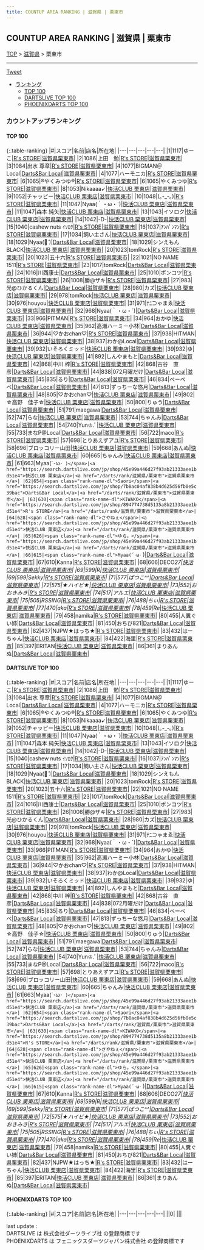 ```yaml
---
title: COUNTUP AREA RANKING | 滋賀県 | 栗東市
---
```

## COUNTUP AREA RANKING | 滋賀県 | 栗東市

[TOP](/darts/rank/) > [滋賀県](/darts/rank/滋賀県/) > 栗東市

___

<a href="https://twitter.com/share?ref_src=twsrc%5Etfw" data-text="COUNTUP AREA RANKING | 滋賀県栗東市" class="twitter-share-button" data-hashtags="DARTSLIVE,PHOENIXDARTS,darts,ダーツ" data-show-count="false">Tweet</a>

* [ランキング](#カウントアップランキング)
    * [TOP 100](#top-100)
    * [DARTSLIVE TOP 100](#dartslive-top-100)
    * [PHOENIXDARTS TOP 100](#phoenixdarts-top-100)

### カウントアップランキング

#### TOP 100



{:.table-ranking}
|#|スコア|名前|店名|所在地|
|---|---|---|---|---|
|1|1117|<span class="rank-name-dl">ゆーこ</span>|<a href="https://search.dartslive.com/jp/shop/894774738d5135a8b21333aee1bd51e4">R's STORE</a>|<a href="/darts/rank/滋賀県/栗東市">滋賀県栗東市</a>|
|2|1086|<span class="rank-name-dl">上田　勉</span>|<a href="https://search.dartslive.com/jp/shop/894774738d5135a8b21333aee1bd51e4">R's STORE</a>|<a href="/darts/rank/滋賀県/栗東市">滋賀県栗東市</a>|
|3|1084|<span class="rank-name-dl">出水 尊章</span>|<a href="https://search.dartslive.com/jp/shop/894774738d5135a8b21333aee1bd51e4">R's STORE</a>|<a href="/darts/rank/滋賀県/栗東市">滋賀県栗東市</a>|
|4|1077|<span class="rank-name-dl">BIGMAN＠Local</span>|<a href="https://search.dartslive.com/jp/shop/7b8ac04af838b4d625d56fb0e5c39bac">Darts&Bar Local</a>|<a href="/darts/rank/滋賀県/栗東市">滋賀県栗東市</a>|
|4|1077|<span class="rank-name-dl">ハーモニカ</span>|<a href="https://search.dartslive.com/jp/shop/894774738d5135a8b21333aee1bd51e4">R's STORE</a>|<a href="/darts/rank/滋賀県/栗東市">滋賀県栗東市</a>|
|6|1065|<span class="rank-name-dl">®やくみつゆ®</span>|<a href="https://search.dartslive.com/jp/shop/894774738d5135a8b21333aee1bd51e4">R's STORE</a>|<a href="/darts/rank/滋賀県/栗東市">滋賀県栗東市</a>|
|6|1065|<span class="rank-name-dl">やくみつゆ</span>|<a href="https://search.dartslive.com/jp/shop/894774738d5135a8b21333aee1bd51e4">R's STORE</a>|<a href="/darts/rank/滋賀県/栗東市">滋賀県栗東市</a>|
|8|1053|<span class="rank-name-dl">Nikaaaa➹</span>|<a href="https://search.dartslive.com/jp/shop/45e99a446d27f93ab21333aee1bd51e4">快活CLUB 栗東店</a>|<a href="/darts/rank/滋賀県/栗東市">滋賀県栗東市</a>|
|9|1052|<span class="rank-name-dl">チャッピー</span>|<a href="https://search.dartslive.com/jp/shop/45e99a446d27f93ab21333aee1bd51e4">快活CLUB 栗東店</a>|<a href="/darts/rank/滋賀県/栗東市">滋賀県栗東市</a>|
|10|1048|<span class="rank-name-dl">(｡-_-｡)</span>|<a href="https://search.dartslive.com/jp/shop/894774738d5135a8b21333aee1bd51e4">R's STORE</a>|<a href="/darts/rank/滋賀県/栗東市">滋賀県栗東市</a>|
|11|1047|<span class="rank-name-dl">Nyaa(｀・ω・´)</span>|<a href="https://search.dartslive.com/jp/shop/45e99a446d27f93ab21333aee1bd51e4">快活CLUB 栗東店</a>|<a href="/darts/rank/滋賀県/栗東市">滋賀県栗東市</a>|
|11|1047|<span class="rank-name-dl">森本 純矢</span>|<a href="https://search.dartslive.com/jp/shop/45e99a446d27f93ab21333aee1bd51e4">快活CLUB 栗東店</a>|<a href="/darts/rank/滋賀県/栗東市">滋賀県栗東市</a>|
|13|1043|<span class="rank-name-dl">イソロク</span>|<a href="https://search.dartslive.com/jp/shop/45e99a446d27f93ab21333aee1bd51e4">快活CLUB 栗東店</a>|<a href="/darts/rank/滋賀県/栗東市">滋賀県栗東市</a>|
|14|1042|<span class="rank-name-dl">-D-</span>|<a href="https://search.dartslive.com/jp/shop/45e99a446d27f93ab21333aee1bd51e4">快活CLUB 栗東店</a>|<a href="/darts/rank/滋賀県/栗東市">滋賀県栗東市</a>|
|15|1040|<span class="rank-name-dl">cashew nuts ｲｿﾛｸ</span>|<a href="https://search.dartslive.com/jp/shop/894774738d5135a8b21333aee1bd51e4">R's STORE</a>|<a href="/darts/rank/滋賀県/栗東市">滋賀県栗東市</a>|
|16|1037|<span class="rank-name-dl">ｱﾝﾊﾟﾝﾏﾝ</span>|<a href="https://search.dartslive.com/jp/shop/894774738d5135a8b21333aee1bd51e4">R's STORE</a>|<a href="/darts/rank/滋賀県/栗東市">滋賀県栗東市</a>|
|17|1034|<span class="rank-name-dl">飼い主さん</span>|<a href="https://search.dartslive.com/jp/shop/45e99a446d27f93ab21333aee1bd51e4">快活CLUB 栗東店</a>|<a href="/darts/rank/滋賀県/栗東市">滋賀県栗東市</a>|
|18|1029|<span class="rank-name-dl">Nyaa‪(ᯅ̈ )</span>|<a href="https://search.dartslive.com/jp/shop/7b8ac04af838b4d625d56fb0e5c39bac">Darts&Bar Local</a>|<a href="/darts/rank/滋賀県/栗東市">滋賀県栗東市</a>|
|18|1029|<span class="rank-name-dl">シンえもん BLACK</span>|<a href="https://search.dartslive.com/jp/shop/45e99a446d27f93ab21333aee1bd51e4">快活CLUB 栗東店</a>|<a href="/darts/rank/滋賀県/栗東市">滋賀県栗東市</a>|
|20|1023|<span class="rank-name-dl">tomRock</span>|<a href="https://search.dartslive.com/jp/shop/894774738d5135a8b21333aee1bd51e4">R's STORE</a>|<a href="/darts/rank/滋賀県/栗東市">滋賀県栗東市</a>|
|20|1023|<span class="rank-name-dl">五十六</span>|<a href="https://search.dartslive.com/jp/shop/894774738d5135a8b21333aee1bd51e4">R's STORE</a>|<a href="/darts/rank/滋賀県/栗東市">滋賀県栗東市</a>|
|22|1021|<span class="rank-name-dl">NO NAME 1511</span>|<a href="https://search.dartslive.com/jp/shop/894774738d5135a8b21333aee1bd51e4">R's STORE</a>|<a href="/darts/rank/滋賀県/栗東市">滋賀県栗東市</a>|
|23|1017|<span class="rank-name-dl">tomRock</span>|<a href="https://search.dartslive.com/jp/shop/7b8ac04af838b4d625d56fb0e5c39bac">Darts&Bar Local</a>|<a href="/darts/rank/滋賀県/栗東市">滋賀県栗東市</a>|
|24|1016|<span class="rank-name-dl">川西康士</span>|<a href="https://search.dartslive.com/jp/shop/7b8ac04af838b4d625d56fb0e5c39bac">Darts&Bar Local</a>|<a href="/darts/rank/滋賀県/栗東市">滋賀県栗東市</a>|
|25|1010|<span class="rank-name-dl">ポンコツ</span>|<a href="https://search.dartslive.com/jp/shop/894774738d5135a8b21333aee1bd51e4">R's STORE</a>|<a href="/darts/rank/滋賀県/栗東市">滋賀県栗東市</a>|
|26|1008|<span class="rank-name-dl">勝@ザキ</span>|<a href="https://search.dartslive.com/jp/shop/894774738d5135a8b21333aee1bd51e4">R's STORE</a>|<a href="/darts/rank/滋賀県/栗東市">滋賀県栗東市</a>|
|27|983|<span class="rank-name-dl">光@ひかるくん</span>|<a href="https://search.dartslive.com/jp/shop/7b8ac04af838b4d625d56fb0e5c39bac">Darts&Bar Local</a>|<a href="/darts/rank/滋賀県/栗東市">滋賀県栗東市</a>|
|28|980|<span class="rank-name-dl">カズ</span>|<a href="https://search.dartslive.com/jp/shop/45e99a446d27f93ab21333aee1bd51e4">快活CLUB 栗東店</a>|<a href="/darts/rank/滋賀県/栗東市">滋賀県栗東市</a>|
|29|978|<span class="rank-name-dl">tomRock</span>|<a href="https://search.dartslive.com/jp/shop/45e99a446d27f93ab21333aee1bd51e4">快活CLUB 栗東店</a>|<a href="/darts/rank/滋賀県/栗東市">滋賀県栗東市</a>|
|30|976|<span class="rank-name-dl">houyou</span>|<a href="https://search.dartslive.com/jp/shop/45e99a446d27f93ab21333aee1bd51e4">快活CLUB 栗東店</a>|<a href="/darts/rank/滋賀県/栗東市">滋賀県栗東市</a>|
|31|971|<span class="rank-name-dl">ﾅﾆ⊃ゃまゑ</span>|<a href="https://search.dartslive.com/jp/shop/45e99a446d27f93ab21333aee1bd51e4">快活CLUB 栗東店</a>|<a href="/darts/rank/滋賀県/栗東市">滋賀県栗東市</a>|
|32|968|<span class="rank-name-dl">Nyaa(｀・ω・´)</span>|<a href="https://search.dartslive.com/jp/shop/7b8ac04af838b4d625d56fb0e5c39bac">Darts&Bar Local</a>|<a href="/darts/rank/滋賀県/栗東市">滋賀県栗東市</a>|
|33|966|<span class="rank-name-dl">PITMAN</span>|<a href="https://search.dartslive.com/jp/shop/894774738d5135a8b21333aee1bd51e4">R's STORE</a>|<a href="/darts/rank/滋賀県/栗東市">滋賀県栗東市</a>|
|34|964|<span class="rank-name-dl">おかゆ</span>|<a href="https://search.dartslive.com/jp/shop/45e99a446d27f93ab21333aee1bd51e4">快活CLUB 栗東店</a>|<a href="/darts/rank/滋賀県/栗東市">滋賀県栗東市</a>|
|35|962|<span class="rank-name-dl">高瀬ハーミー小林</span>|<a href="https://search.dartslive.com/jp/shop/7b8ac04af838b4d625d56fb0e5c39bac">Darts&Bar Local</a>|<a href="/darts/rank/滋賀県/栗東市">滋賀県栗東市</a>|
|36|944|<span class="rank-name-dl">♡かおchan♡</span>|<a href="https://search.dartslive.com/jp/shop/894774738d5135a8b21333aee1bd51e4">R's STORE</a>|<a href="/darts/rank/滋賀県/栗東市">滋賀県栗東市</a>|
|37|938|<span class="rank-name-dl">HITMAN</span>|<a href="https://search.dartslive.com/jp/shop/45e99a446d27f93ab21333aee1bd51e4">快活CLUB 栗東店</a>|<a href="/darts/rank/滋賀県/栗東市">滋賀県栗東市</a>|
|38|937|<span class="rank-name-dl">わか@Local</span>|<a href="https://search.dartslive.com/jp/shop/7b8ac04af838b4d625d56fb0e5c39bac">Darts&Bar Local</a>|<a href="/darts/rank/滋賀県/栗東市">滋賀県栗東市</a>|
|39|932|<span class="rank-name-dl">いそろくミッド</span>|<a href="https://search.dartslive.com/jp/shop/45e99a446d27f93ab21333aee1bd51e4">快活CLUB 栗東店</a>|<a href="/darts/rank/滋賀県/栗東市">滋賀県栗東市</a>|
|39|932|<span class="rank-name-dl">ゆ</span>|<a href="https://search.dartslive.com/jp/shop/45e99a446d27f93ab21333aee1bd51e4">快活CLUB 栗東店</a>|<a href="/darts/rank/滋賀県/栗東市">滋賀県栗東市</a>|
|41|892|<span class="rank-name-dl">しんやまもと</span>|<a href="https://search.dartslive.com/jp/shop/7b8ac04af838b4d625d56fb0e5c39bac">Darts&Bar Local</a>|<a href="/darts/rank/滋賀県/栗東市">滋賀県栗東市</a>|
|42|868|<span class="rank-name-dl">中川 梓</span>|<a href="https://search.dartslive.com/jp/shop/894774738d5135a8b21333aee1bd51e4">R's STORE</a>|<a href="/darts/rank/滋賀県/栗東市">滋賀県栗東市</a>|
|42|868|<span class="rank-name-dl">古谷　直彦</span>|<a href="https://search.dartslive.com/jp/shop/7b8ac04af838b4d625d56fb0e5c39bac">Darts&Bar Local</a>|<a href="/darts/rank/滋賀県/栗東市">滋賀県栗東市</a>|
|44|838|<span class="rank-name-dl">072月曜だけ</span>|<a href="https://search.dartslive.com/jp/shop/7b8ac04af838b4d625d56fb0e5c39bac">Darts&Bar Local</a>|<a href="/darts/rank/滋賀県/栗東市">滋賀県栗東市</a>|
|45|835|<span class="rank-name-dl">るり</span>|<a href="https://search.dartslive.com/jp/shop/7b8ac04af838b4d625d56fb0e5c39bac">Darts&Bar Local</a>|<a href="/darts/rank/滋賀県/栗東市">滋賀県栗東市</a>|
|46|834|<span class="rank-name-dl">ベーベベ</span>|<a href="https://search.dartslive.com/jp/shop/7b8ac04af838b4d625d56fb0e5c39bac">Darts&Bar Local</a>|<a href="/darts/rank/滋賀県/栗東市">滋賀県栗東市</a>|
|47|813|<span class="rank-name-dl">ずっちーな悠月</span>|<a href="https://search.dartslive.com/jp/shop/7b8ac04af838b4d625d56fb0e5c39bac">Darts&Bar Local</a>|<a href="/darts/rank/滋賀県/栗東市">滋賀県栗東市</a>|
|48|805|<span class="rank-name-dl">♡かおchan♡</span>|<a href="https://search.dartslive.com/jp/shop/45e99a446d27f93ab21333aee1bd51e4">快活CLUB 栗東店</a>|<a href="/darts/rank/滋賀県/栗東市">滋賀県栗東市</a>|
|49|802|<span class="rank-name-dl">☆高野　佳子☆</span>|<a href="https://search.dartslive.com/jp/shop/45e99a446d27f93ab21333aee1bd51e4">快活CLUB 栗東店</a>|<a href="/darts/rank/滋賀県/栗東市">滋賀県栗東市</a>|
|50|800|<span class="rank-name-dl">りゅう</span>|<a href="https://search.dartslive.com/jp/shop/7b8ac04af838b4d625d56fb0e5c39bac">Darts&Bar Local</a>|<a href="/darts/rank/滋賀県/栗東市">滋賀県栗東市</a>|
|51|791|<span class="rank-name-dl">maegawa</span>|<a href="https://search.dartslive.com/jp/shop/7b8ac04af838b4d625d56fb0e5c39bac">Darts&Bar Local</a>|<a href="/darts/rank/滋賀県/栗東市">滋賀県栗東市</a>|
|52|747|<span class="rank-name-dl">らな</span>|<a href="https://search.dartslive.com/jp/shop/45e99a446d27f93ab21333aee1bd51e4">快活CLUB 栗東店</a>|<a href="/darts/rank/滋賀県/栗東市">滋賀県栗東市</a>|
|53|744|<span class="rank-name-dl">ちゃんみ</span>|<a href="https://search.dartslive.com/jp/shop/7b8ac04af838b4d625d56fb0e5c39bac">Darts&Bar Local</a>|<a href="/darts/rank/滋賀県/栗東市">滋賀県栗東市</a>|
|54|740|<span class="rank-name-dl">Yun♔.ﾟ</span>|<a href="https://search.dartslive.com/jp/shop/45e99a446d27f93ab21333aee1bd51e4">快活CLUB 栗東店</a>|<a href="/darts/rank/滋賀県/栗東市">滋賀県栗東市</a>|
|55|733|<span class="rank-name-dl">まなP@Local</span>|<a href="https://search.dartslive.com/jp/shop/7b8ac04af838b4d625d56fb0e5c39bac">Darts&Bar Local</a>|<a href="/darts/rank/滋賀県/栗東市">滋賀県栗東市</a>|
|56|722|<span class="rank-name-dl">maco</span>|<a href="https://search.dartslive.com/jp/shop/894774738d5135a8b21333aee1bd51e4">R's STORE</a>|<a href="/darts/rank/滋賀県/栗東市">滋賀県栗東市</a>|
|57|698|<span class="rank-name-dl">とりあえずアユ</span>|<a href="https://search.dartslive.com/jp/shop/894774738d5135a8b21333aee1bd51e4">R's STORE</a>|<a href="/darts/rank/滋賀県/栗東市">滋賀県栗東市</a>|
|58|696|<span class="rank-name-dl">ブロッコリー山田</span>|<a href="https://search.dartslive.com/jp/shop/45e99a446d27f93ab21333aee1bd51e4">快活CLUB 栗東店</a>|<a href="/darts/rank/滋賀県/栗東市">滋賀県栗東市</a>|
|59|668|<span class="rank-name-dl">あんぬ</span>|<a href="https://search.dartslive.com/jp/shop/45e99a446d27f93ab21333aee1bd51e4">快活CLUB 栗東店</a>|<a href="/darts/rank/滋賀県/栗東市">滋賀県栗東市</a>|
|60|665|<span class="rank-name-dl">ちゃんみ</span>|<a href="https://search.dartslive.com/jp/shop/45e99a446d27f93ab21333aee1bd51e4">快活CLUB 栗東店</a>|<a href="/darts/rank/滋賀県/栗東市">滋賀県栗東市</a>|
|61|663|<span class="rank-name-dl">Myaa(´･ω･` )</span>|<a href="https://search.dartslive.com/jp/shop/45e99a446d27f93ab21333aee1bd51e4">快活CLUB 栗東店</a>|<a href="/darts/rank/滋賀県/栗東市">滋賀県栗東市</a>|
|62|654|<span class="rank-name-dl">Saori</span>|<a href="https://search.dartslive.com/jp/shop/7b8ac04af838b4d625d56fb0e5c39bac">Darts&Bar Local</a>|<a href="/darts/rank/滋賀県/栗東市">滋賀県栗東市</a>|
|63|630|<span class="rank-name-dl">KIWAKO</span>|<a href="https://search.dartslive.com/jp/shop/894774738d5135a8b21333aee1bd51e4">R's STORE</a>|<a href="/darts/rank/滋賀県/栗東市">滋賀県栗東市</a>|
|64|628|<span class="rank-name-dl">さやねぇ</span>|<a href="https://search.dartslive.com/jp/shop/45e99a446d27f93ab21333aee1bd51e4">快活CLUB 栗東店</a>|<a href="/darts/rank/滋賀県/栗東市">滋賀県栗東市</a>|
|65|626|<span class="rank-name-dl">ゆら。</span>|<a href="https://search.dartslive.com/jp/shop/45e99a446d27f93ab21333aee1bd51e4">快活CLUB 栗東店</a>|<a href="/darts/rank/滋賀県/栗東市">滋賀県栗東市</a>|
|66|615|<span class="rank-name-dl">Myaa(´･ω･` )</span>|<a href="https://search.dartslive.com/jp/shop/7b8ac04af838b4d625d56fb0e5c39bac">Darts&Bar Local</a>|<a href="/darts/rank/滋賀県/栗東市">滋賀県栗東市</a>|
|67|610|<span class="rank-name-dl">Kanna</span>|<a href="https://search.dartslive.com/jp/shop/894774738d5135a8b21333aee1bd51e4">R's STORE</a>|<a href="/darts/rank/滋賀県/栗東市">滋賀県栗東市</a>|
|68|606|<span class="rank-name-dl">DECO*27</span>|<a href="https://search.dartslive.com/jp/shop/45e99a446d27f93ab21333aee1bd51e4">快活CLUB 栗東店</a>|<a href="/darts/rank/滋賀県/栗東市">滋賀県栗東市</a>|
|69|599|<span class="rank-name-dl">R</span>|<a href="https://search.dartslive.com/jp/shop/45e99a446d27f93ab21333aee1bd51e4">快活CLUB 栗東店</a>|<a href="/darts/rank/滋賀県/栗東市">滋賀県栗東市</a>|
|69|599|<span class="rank-name-dl">Sekky</span>|<a href="https://search.dartslive.com/jp/shop/894774738d5135a8b21333aee1bd51e4">R's STORE</a>|<a href="/darts/rank/滋賀県/栗東市">滋賀県栗東市</a>|
|71|577|<span class="rank-name-dl">ぱつこ^^</span>|<a href="https://search.dartslive.com/jp/shop/7b8ac04af838b4d625d56fb0e5c39bac">Darts&Bar Local</a>|<a href="/darts/rank/滋賀県/栗東市">滋賀県栗東市</a>|
|72|575|<span class="rank-name-dl">★ハイビ★</span>|<a href="https://search.dartslive.com/jp/shop/45e99a446d27f93ab21333aee1bd51e4">快活CLUB 栗東店</a>|<a href="/darts/rank/滋賀県/栗東市">滋賀県栗東市</a>|
|73|552|<span class="rank-name-dl">おおきみき</span>|<a href="https://search.dartslive.com/jp/shop/894774738d5135a8b21333aee1bd51e4">R's STORE</a>|<a href="/darts/rank/滋賀県/栗東市">滋賀県栗東市</a>|
|74|517|<span class="rank-name-dl">アルエ</span>|<a href="https://search.dartslive.com/jp/shop/45e99a446d27f93ab21333aee1bd51e4">快活CLUB 栗東店</a>|<a href="/darts/rank/滋賀県/栗東市">滋賀県栗東市</a>|
|75|505|<span class="rank-name-dl">RSSING</span>|<a href="https://search.dartslive.com/jp/shop/894774738d5135a8b21333aee1bd51e4">R's STORE</a>|<a href="/darts/rank/滋賀県/栗東市">滋賀県栗東市</a>|
|76|488|<span class="rank-name-dl">ちぃ</span>|<a href="https://search.dartslive.com/jp/shop/894774738d5135a8b21333aee1bd51e4">R's STORE</a>|<a href="/darts/rank/滋賀県/栗東市">滋賀県栗東市</a>|
|77|470|<span class="rank-name-dl">aka</span>|<a href="https://search.dartslive.com/jp/shop/894774738d5135a8b21333aee1bd51e4">R's STORE</a>|<a href="/darts/rank/滋賀県/栗東市">滋賀県栗東市</a>|
|78|459|<span class="rank-name-dl">Re*</span>|<a href="https://search.dartslive.com/jp/shop/45e99a446d27f93ab21333aee1bd51e4">快活CLUB 栗東店</a>|<a href="/darts/rank/滋賀県/栗東市">滋賀県栗東市</a>|
|79|458|<span class="rank-name-dl">namika</span>|<a href="https://search.dartslive.com/jp/shop/894774738d5135a8b21333aee1bd51e4">R's STORE</a>|<a href="/darts/rank/滋賀県/栗東市">滋賀県栗東市</a>|
|80|455|<span class="rank-name-dl">人糞ぐい姉</span>|<a href="https://search.dartslive.com/jp/shop/7b8ac04af838b4d625d56fb0e5c39bac">Darts&Bar Local</a>|<a href="/darts/rank/滋賀県/栗東市">滋賀県栗東市</a>|
|81|450|<span class="rank-name-dl">おちび821</span>|<a href="https://search.dartslive.com/jp/shop/7b8ac04af838b4d625d56fb0e5c39bac">Darts&Bar Local</a>|<a href="/darts/rank/滋賀県/栗東市">滋賀県栗東市</a>|
|82|437|<span class="rank-name-dl">NJPW★はっち★</span>|<a href="https://search.dartslive.com/jp/shop/894774738d5135a8b21333aee1bd51e4">R's STORE</a>|<a href="/darts/rank/滋賀県/栗東市">滋賀県栗東市</a>|
|83|432|<span class="rank-name-dl">はーちゃん</span>|<a href="https://search.dartslive.com/jp/shop/45e99a446d27f93ab21333aee1bd51e4">快活CLUB 栗東店</a>|<a href="/darts/rank/滋賀県/栗東市">滋賀県栗東市</a>|
|84|422|<span class="rank-name-dl">海里</span>|<a href="https://search.dartslive.com/jp/shop/894774738d5135a8b21333aee1bd51e4">R's STORE</a>|<a href="/darts/rank/滋賀県/栗東市">滋賀県栗東市</a>|
|85|397|<span class="rank-name-dl">ERITAN</span>|<a href="https://search.dartslive.com/jp/shop/45e99a446d27f93ab21333aee1bd51e4">快活CLUB 栗東店</a>|<a href="/darts/rank/滋賀県/栗東市">滋賀県栗東市</a>|
|86|361|<span class="rank-name-dl">まりあんぬ</span>|<a href="https://search.dartslive.com/jp/shop/7b8ac04af838b4d625d56fb0e5c39bac">Darts&Bar Local</a>|<a href="/darts/rank/滋賀県/栗東市">滋賀県栗東市</a>|


#### DARTSLIVE TOP 100



{:.table-ranking}
|#|スコア|名前|店名|所在地|
|---|---|---|---|---|
|1|1117|<span class="rank-name-dl">ゆーこ</span>|<a href="https://search.dartslive.com/jp/shop/894774738d5135a8b21333aee1bd51e4">R's STORE</a>|<a href="/darts/rank/滋賀県/栗東市">滋賀県栗東市</a>|
|2|1086|<span class="rank-name-dl">上田　勉</span>|<a href="https://search.dartslive.com/jp/shop/894774738d5135a8b21333aee1bd51e4">R's STORE</a>|<a href="/darts/rank/滋賀県/栗東市">滋賀県栗東市</a>|
|3|1084|<span class="rank-name-dl">出水 尊章</span>|<a href="https://search.dartslive.com/jp/shop/894774738d5135a8b21333aee1bd51e4">R's STORE</a>|<a href="/darts/rank/滋賀県/栗東市">滋賀県栗東市</a>|
|4|1077|<span class="rank-name-dl">BIGMAN＠Local</span>|<a href="https://search.dartslive.com/jp/shop/7b8ac04af838b4d625d56fb0e5c39bac">Darts&Bar Local</a>|<a href="/darts/rank/滋賀県/栗東市">滋賀県栗東市</a>|
|4|1077|<span class="rank-name-dl">ハーモニカ</span>|<a href="https://search.dartslive.com/jp/shop/894774738d5135a8b21333aee1bd51e4">R's STORE</a>|<a href="/darts/rank/滋賀県/栗東市">滋賀県栗東市</a>|
|6|1065|<span class="rank-name-dl">®やくみつゆ®</span>|<a href="https://search.dartslive.com/jp/shop/894774738d5135a8b21333aee1bd51e4">R's STORE</a>|<a href="/darts/rank/滋賀県/栗東市">滋賀県栗東市</a>|
|6|1065|<span class="rank-name-dl">やくみつゆ</span>|<a href="https://search.dartslive.com/jp/shop/894774738d5135a8b21333aee1bd51e4">R's STORE</a>|<a href="/darts/rank/滋賀県/栗東市">滋賀県栗東市</a>|
|8|1053|<span class="rank-name-dl">Nikaaaa➹</span>|<a href="https://search.dartslive.com/jp/shop/45e99a446d27f93ab21333aee1bd51e4">快活CLUB 栗東店</a>|<a href="/darts/rank/滋賀県/栗東市">滋賀県栗東市</a>|
|9|1052|<span class="rank-name-dl">チャッピー</span>|<a href="https://search.dartslive.com/jp/shop/45e99a446d27f93ab21333aee1bd51e4">快活CLUB 栗東店</a>|<a href="/darts/rank/滋賀県/栗東市">滋賀県栗東市</a>|
|10|1048|<span class="rank-name-dl">(｡-_-｡)</span>|<a href="https://search.dartslive.com/jp/shop/894774738d5135a8b21333aee1bd51e4">R's STORE</a>|<a href="/darts/rank/滋賀県/栗東市">滋賀県栗東市</a>|
|11|1047|<span class="rank-name-dl">Nyaa(｀・ω・´)</span>|<a href="https://search.dartslive.com/jp/shop/45e99a446d27f93ab21333aee1bd51e4">快活CLUB 栗東店</a>|<a href="/darts/rank/滋賀県/栗東市">滋賀県栗東市</a>|
|11|1047|<span class="rank-name-dl">森本 純矢</span>|<a href="https://search.dartslive.com/jp/shop/45e99a446d27f93ab21333aee1bd51e4">快活CLUB 栗東店</a>|<a href="/darts/rank/滋賀県/栗東市">滋賀県栗東市</a>|
|13|1043|<span class="rank-name-dl">イソロク</span>|<a href="https://search.dartslive.com/jp/shop/45e99a446d27f93ab21333aee1bd51e4">快活CLUB 栗東店</a>|<a href="/darts/rank/滋賀県/栗東市">滋賀県栗東市</a>|
|14|1042|<span class="rank-name-dl">-D-</span>|<a href="https://search.dartslive.com/jp/shop/45e99a446d27f93ab21333aee1bd51e4">快活CLUB 栗東店</a>|<a href="/darts/rank/滋賀県/栗東市">滋賀県栗東市</a>|
|15|1040|<span class="rank-name-dl">cashew nuts ｲｿﾛｸ</span>|<a href="https://search.dartslive.com/jp/shop/894774738d5135a8b21333aee1bd51e4">R's STORE</a>|<a href="/darts/rank/滋賀県/栗東市">滋賀県栗東市</a>|
|16|1037|<span class="rank-name-dl">ｱﾝﾊﾟﾝﾏﾝ</span>|<a href="https://search.dartslive.com/jp/shop/894774738d5135a8b21333aee1bd51e4">R's STORE</a>|<a href="/darts/rank/滋賀県/栗東市">滋賀県栗東市</a>|
|17|1034|<span class="rank-name-dl">飼い主さん</span>|<a href="https://search.dartslive.com/jp/shop/45e99a446d27f93ab21333aee1bd51e4">快活CLUB 栗東店</a>|<a href="/darts/rank/滋賀県/栗東市">滋賀県栗東市</a>|
|18|1029|<span class="rank-name-dl">Nyaa‪(ᯅ̈ )</span>|<a href="https://search.dartslive.com/jp/shop/7b8ac04af838b4d625d56fb0e5c39bac">Darts&Bar Local</a>|<a href="/darts/rank/滋賀県/栗東市">滋賀県栗東市</a>|
|18|1029|<span class="rank-name-dl">シンえもん BLACK</span>|<a href="https://search.dartslive.com/jp/shop/45e99a446d27f93ab21333aee1bd51e4">快活CLUB 栗東店</a>|<a href="/darts/rank/滋賀県/栗東市">滋賀県栗東市</a>|
|20|1023|<span class="rank-name-dl">tomRock</span>|<a href="https://search.dartslive.com/jp/shop/894774738d5135a8b21333aee1bd51e4">R's STORE</a>|<a href="/darts/rank/滋賀県/栗東市">滋賀県栗東市</a>|
|20|1023|<span class="rank-name-dl">五十六</span>|<a href="https://search.dartslive.com/jp/shop/894774738d5135a8b21333aee1bd51e4">R's STORE</a>|<a href="/darts/rank/滋賀県/栗東市">滋賀県栗東市</a>|
|22|1021|<span class="rank-name-dl">NO NAME 1511</span>|<a href="https://search.dartslive.com/jp/shop/894774738d5135a8b21333aee1bd51e4">R's STORE</a>|<a href="/darts/rank/滋賀県/栗東市">滋賀県栗東市</a>|
|23|1017|<span class="rank-name-dl">tomRock</span>|<a href="https://search.dartslive.com/jp/shop/7b8ac04af838b4d625d56fb0e5c39bac">Darts&Bar Local</a>|<a href="/darts/rank/滋賀県/栗東市">滋賀県栗東市</a>|
|24|1016|<span class="rank-name-dl">川西康士</span>|<a href="https://search.dartslive.com/jp/shop/7b8ac04af838b4d625d56fb0e5c39bac">Darts&Bar Local</a>|<a href="/darts/rank/滋賀県/栗東市">滋賀県栗東市</a>|
|25|1010|<span class="rank-name-dl">ポンコツ</span>|<a href="https://search.dartslive.com/jp/shop/894774738d5135a8b21333aee1bd51e4">R's STORE</a>|<a href="/darts/rank/滋賀県/栗東市">滋賀県栗東市</a>|
|26|1008|<span class="rank-name-dl">勝@ザキ</span>|<a href="https://search.dartslive.com/jp/shop/894774738d5135a8b21333aee1bd51e4">R's STORE</a>|<a href="/darts/rank/滋賀県/栗東市">滋賀県栗東市</a>|
|27|983|<span class="rank-name-dl">光@ひかるくん</span>|<a href="https://search.dartslive.com/jp/shop/7b8ac04af838b4d625d56fb0e5c39bac">Darts&Bar Local</a>|<a href="/darts/rank/滋賀県/栗東市">滋賀県栗東市</a>|
|28|980|<span class="rank-name-dl">カズ</span>|<a href="https://search.dartslive.com/jp/shop/45e99a446d27f93ab21333aee1bd51e4">快活CLUB 栗東店</a>|<a href="/darts/rank/滋賀県/栗東市">滋賀県栗東市</a>|
|29|978|<span class="rank-name-dl">tomRock</span>|<a href="https://search.dartslive.com/jp/shop/45e99a446d27f93ab21333aee1bd51e4">快活CLUB 栗東店</a>|<a href="/darts/rank/滋賀県/栗東市">滋賀県栗東市</a>|
|30|976|<span class="rank-name-dl">houyou</span>|<a href="https://search.dartslive.com/jp/shop/45e99a446d27f93ab21333aee1bd51e4">快活CLUB 栗東店</a>|<a href="/darts/rank/滋賀県/栗東市">滋賀県栗東市</a>|
|31|971|<span class="rank-name-dl">ﾅﾆ⊃ゃまゑ</span>|<a href="https://search.dartslive.com/jp/shop/45e99a446d27f93ab21333aee1bd51e4">快活CLUB 栗東店</a>|<a href="/darts/rank/滋賀県/栗東市">滋賀県栗東市</a>|
|32|968|<span class="rank-name-dl">Nyaa(｀・ω・´)</span>|<a href="https://search.dartslive.com/jp/shop/7b8ac04af838b4d625d56fb0e5c39bac">Darts&Bar Local</a>|<a href="/darts/rank/滋賀県/栗東市">滋賀県栗東市</a>|
|33|966|<span class="rank-name-dl">PITMAN</span>|<a href="https://search.dartslive.com/jp/shop/894774738d5135a8b21333aee1bd51e4">R's STORE</a>|<a href="/darts/rank/滋賀県/栗東市">滋賀県栗東市</a>|
|34|964|<span class="rank-name-dl">おかゆ</span>|<a href="https://search.dartslive.com/jp/shop/45e99a446d27f93ab21333aee1bd51e4">快活CLUB 栗東店</a>|<a href="/darts/rank/滋賀県/栗東市">滋賀県栗東市</a>|
|35|962|<span class="rank-name-dl">高瀬ハーミー小林</span>|<a href="https://search.dartslive.com/jp/shop/7b8ac04af838b4d625d56fb0e5c39bac">Darts&Bar Local</a>|<a href="/darts/rank/滋賀県/栗東市">滋賀県栗東市</a>|
|36|944|<span class="rank-name-dl">♡かおchan♡</span>|<a href="https://search.dartslive.com/jp/shop/894774738d5135a8b21333aee1bd51e4">R's STORE</a>|<a href="/darts/rank/滋賀県/栗東市">滋賀県栗東市</a>|
|37|938|<span class="rank-name-dl">HITMAN</span>|<a href="https://search.dartslive.com/jp/shop/45e99a446d27f93ab21333aee1bd51e4">快活CLUB 栗東店</a>|<a href="/darts/rank/滋賀県/栗東市">滋賀県栗東市</a>|
|38|937|<span class="rank-name-dl">わか@Local</span>|<a href="https://search.dartslive.com/jp/shop/7b8ac04af838b4d625d56fb0e5c39bac">Darts&Bar Local</a>|<a href="/darts/rank/滋賀県/栗東市">滋賀県栗東市</a>|
|39|932|<span class="rank-name-dl">いそろくミッド</span>|<a href="https://search.dartslive.com/jp/shop/45e99a446d27f93ab21333aee1bd51e4">快活CLUB 栗東店</a>|<a href="/darts/rank/滋賀県/栗東市">滋賀県栗東市</a>|
|39|932|<span class="rank-name-dl">ゆ</span>|<a href="https://search.dartslive.com/jp/shop/45e99a446d27f93ab21333aee1bd51e4">快活CLUB 栗東店</a>|<a href="/darts/rank/滋賀県/栗東市">滋賀県栗東市</a>|
|41|892|<span class="rank-name-dl">しんやまもと</span>|<a href="https://search.dartslive.com/jp/shop/7b8ac04af838b4d625d56fb0e5c39bac">Darts&Bar Local</a>|<a href="/darts/rank/滋賀県/栗東市">滋賀県栗東市</a>|
|42|868|<span class="rank-name-dl">中川 梓</span>|<a href="https://search.dartslive.com/jp/shop/894774738d5135a8b21333aee1bd51e4">R's STORE</a>|<a href="/darts/rank/滋賀県/栗東市">滋賀県栗東市</a>|
|42|868|<span class="rank-name-dl">古谷　直彦</span>|<a href="https://search.dartslive.com/jp/shop/7b8ac04af838b4d625d56fb0e5c39bac">Darts&Bar Local</a>|<a href="/darts/rank/滋賀県/栗東市">滋賀県栗東市</a>|
|44|838|<span class="rank-name-dl">072月曜だけ</span>|<a href="https://search.dartslive.com/jp/shop/7b8ac04af838b4d625d56fb0e5c39bac">Darts&Bar Local</a>|<a href="/darts/rank/滋賀県/栗東市">滋賀県栗東市</a>|
|45|835|<span class="rank-name-dl">るり</span>|<a href="https://search.dartslive.com/jp/shop/7b8ac04af838b4d625d56fb0e5c39bac">Darts&Bar Local</a>|<a href="/darts/rank/滋賀県/栗東市">滋賀県栗東市</a>|
|46|834|<span class="rank-name-dl">ベーベベ</span>|<a href="https://search.dartslive.com/jp/shop/7b8ac04af838b4d625d56fb0e5c39bac">Darts&Bar Local</a>|<a href="/darts/rank/滋賀県/栗東市">滋賀県栗東市</a>|
|47|813|<span class="rank-name-dl">ずっちーな悠月</span>|<a href="https://search.dartslive.com/jp/shop/7b8ac04af838b4d625d56fb0e5c39bac">Darts&Bar Local</a>|<a href="/darts/rank/滋賀県/栗東市">滋賀県栗東市</a>|
|48|805|<span class="rank-name-dl">♡かおchan♡</span>|<a href="https://search.dartslive.com/jp/shop/45e99a446d27f93ab21333aee1bd51e4">快活CLUB 栗東店</a>|<a href="/darts/rank/滋賀県/栗東市">滋賀県栗東市</a>|
|49|802|<span class="rank-name-dl">☆高野　佳子☆</span>|<a href="https://search.dartslive.com/jp/shop/45e99a446d27f93ab21333aee1bd51e4">快活CLUB 栗東店</a>|<a href="/darts/rank/滋賀県/栗東市">滋賀県栗東市</a>|
|50|800|<span class="rank-name-dl">りゅう</span>|<a href="https://search.dartslive.com/jp/shop/7b8ac04af838b4d625d56fb0e5c39bac">Darts&Bar Local</a>|<a href="/darts/rank/滋賀県/栗東市">滋賀県栗東市</a>|
|51|791|<span class="rank-name-dl">maegawa</span>|<a href="https://search.dartslive.com/jp/shop/7b8ac04af838b4d625d56fb0e5c39bac">Darts&Bar Local</a>|<a href="/darts/rank/滋賀県/栗東市">滋賀県栗東市</a>|
|52|747|<span class="rank-name-dl">らな</span>|<a href="https://search.dartslive.com/jp/shop/45e99a446d27f93ab21333aee1bd51e4">快活CLUB 栗東店</a>|<a href="/darts/rank/滋賀県/栗東市">滋賀県栗東市</a>|
|53|744|<span class="rank-name-dl">ちゃんみ</span>|<a href="https://search.dartslive.com/jp/shop/7b8ac04af838b4d625d56fb0e5c39bac">Darts&Bar Local</a>|<a href="/darts/rank/滋賀県/栗東市">滋賀県栗東市</a>|
|54|740|<span class="rank-name-dl">Yun♔.ﾟ</span>|<a href="https://search.dartslive.com/jp/shop/45e99a446d27f93ab21333aee1bd51e4">快活CLUB 栗東店</a>|<a href="/darts/rank/滋賀県/栗東市">滋賀県栗東市</a>|
|55|733|<span class="rank-name-dl">まなP@Local</span>|<a href="https://search.dartslive.com/jp/shop/7b8ac04af838b4d625d56fb0e5c39bac">Darts&Bar Local</a>|<a href="/darts/rank/滋賀県/栗東市">滋賀県栗東市</a>|
|56|722|<span class="rank-name-dl">maco</span>|<a href="https://search.dartslive.com/jp/shop/894774738d5135a8b21333aee1bd51e4">R's STORE</a>|<a href="/darts/rank/滋賀県/栗東市">滋賀県栗東市</a>|
|57|698|<span class="rank-name-dl">とりあえずアユ</span>|<a href="https://search.dartslive.com/jp/shop/894774738d5135a8b21333aee1bd51e4">R's STORE</a>|<a href="/darts/rank/滋賀県/栗東市">滋賀県栗東市</a>|
|58|696|<span class="rank-name-dl">ブロッコリー山田</span>|<a href="https://search.dartslive.com/jp/shop/45e99a446d27f93ab21333aee1bd51e4">快活CLUB 栗東店</a>|<a href="/darts/rank/滋賀県/栗東市">滋賀県栗東市</a>|
|59|668|<span class="rank-name-dl">あんぬ</span>|<a href="https://search.dartslive.com/jp/shop/45e99a446d27f93ab21333aee1bd51e4">快活CLUB 栗東店</a>|<a href="/darts/rank/滋賀県/栗東市">滋賀県栗東市</a>|
|60|665|<span class="rank-name-dl">ちゃんみ</span>|<a href="https://search.dartslive.com/jp/shop/45e99a446d27f93ab21333aee1bd51e4">快活CLUB 栗東店</a>|<a href="/darts/rank/滋賀県/栗東市">滋賀県栗東市</a>|
|61|663|<span class="rank-name-dl">Myaa(´･ω･` )</span>|<a href="https://search.dartslive.com/jp/shop/45e99a446d27f93ab21333aee1bd51e4">快活CLUB 栗東店</a>|<a href="/darts/rank/滋賀県/栗東市">滋賀県栗東市</a>|
|62|654|<span class="rank-name-dl">Saori</span>|<a href="https://search.dartslive.com/jp/shop/7b8ac04af838b4d625d56fb0e5c39bac">Darts&Bar Local</a>|<a href="/darts/rank/滋賀県/栗東市">滋賀県栗東市</a>|
|63|630|<span class="rank-name-dl">KIWAKO</span>|<a href="https://search.dartslive.com/jp/shop/894774738d5135a8b21333aee1bd51e4">R's STORE</a>|<a href="/darts/rank/滋賀県/栗東市">滋賀県栗東市</a>|
|64|628|<span class="rank-name-dl">さやねぇ</span>|<a href="https://search.dartslive.com/jp/shop/45e99a446d27f93ab21333aee1bd51e4">快活CLUB 栗東店</a>|<a href="/darts/rank/滋賀県/栗東市">滋賀県栗東市</a>|
|65|626|<span class="rank-name-dl">ゆら。</span>|<a href="https://search.dartslive.com/jp/shop/45e99a446d27f93ab21333aee1bd51e4">快活CLUB 栗東店</a>|<a href="/darts/rank/滋賀県/栗東市">滋賀県栗東市</a>|
|66|615|<span class="rank-name-dl">Myaa(´･ω･` )</span>|<a href="https://search.dartslive.com/jp/shop/7b8ac04af838b4d625d56fb0e5c39bac">Darts&Bar Local</a>|<a href="/darts/rank/滋賀県/栗東市">滋賀県栗東市</a>|
|67|610|<span class="rank-name-dl">Kanna</span>|<a href="https://search.dartslive.com/jp/shop/894774738d5135a8b21333aee1bd51e4">R's STORE</a>|<a href="/darts/rank/滋賀県/栗東市">滋賀県栗東市</a>|
|68|606|<span class="rank-name-dl">DECO*27</span>|<a href="https://search.dartslive.com/jp/shop/45e99a446d27f93ab21333aee1bd51e4">快活CLUB 栗東店</a>|<a href="/darts/rank/滋賀県/栗東市">滋賀県栗東市</a>|
|69|599|<span class="rank-name-dl">R</span>|<a href="https://search.dartslive.com/jp/shop/45e99a446d27f93ab21333aee1bd51e4">快活CLUB 栗東店</a>|<a href="/darts/rank/滋賀県/栗東市">滋賀県栗東市</a>|
|69|599|<span class="rank-name-dl">Sekky</span>|<a href="https://search.dartslive.com/jp/shop/894774738d5135a8b21333aee1bd51e4">R's STORE</a>|<a href="/darts/rank/滋賀県/栗東市">滋賀県栗東市</a>|
|71|577|<span class="rank-name-dl">ぱつこ^^</span>|<a href="https://search.dartslive.com/jp/shop/7b8ac04af838b4d625d56fb0e5c39bac">Darts&Bar Local</a>|<a href="/darts/rank/滋賀県/栗東市">滋賀県栗東市</a>|
|72|575|<span class="rank-name-dl">★ハイビ★</span>|<a href="https://search.dartslive.com/jp/shop/45e99a446d27f93ab21333aee1bd51e4">快活CLUB 栗東店</a>|<a href="/darts/rank/滋賀県/栗東市">滋賀県栗東市</a>|
|73|552|<span class="rank-name-dl">おおきみき</span>|<a href="https://search.dartslive.com/jp/shop/894774738d5135a8b21333aee1bd51e4">R's STORE</a>|<a href="/darts/rank/滋賀県/栗東市">滋賀県栗東市</a>|
|74|517|<span class="rank-name-dl">アルエ</span>|<a href="https://search.dartslive.com/jp/shop/45e99a446d27f93ab21333aee1bd51e4">快活CLUB 栗東店</a>|<a href="/darts/rank/滋賀県/栗東市">滋賀県栗東市</a>|
|75|505|<span class="rank-name-dl">RSSING</span>|<a href="https://search.dartslive.com/jp/shop/894774738d5135a8b21333aee1bd51e4">R's STORE</a>|<a href="/darts/rank/滋賀県/栗東市">滋賀県栗東市</a>|
|76|488|<span class="rank-name-dl">ちぃ</span>|<a href="https://search.dartslive.com/jp/shop/894774738d5135a8b21333aee1bd51e4">R's STORE</a>|<a href="/darts/rank/滋賀県/栗東市">滋賀県栗東市</a>|
|77|470|<span class="rank-name-dl">aka</span>|<a href="https://search.dartslive.com/jp/shop/894774738d5135a8b21333aee1bd51e4">R's STORE</a>|<a href="/darts/rank/滋賀県/栗東市">滋賀県栗東市</a>|
|78|459|<span class="rank-name-dl">Re*</span>|<a href="https://search.dartslive.com/jp/shop/45e99a446d27f93ab21333aee1bd51e4">快活CLUB 栗東店</a>|<a href="/darts/rank/滋賀県/栗東市">滋賀県栗東市</a>|
|79|458|<span class="rank-name-dl">namika</span>|<a href="https://search.dartslive.com/jp/shop/894774738d5135a8b21333aee1bd51e4">R's STORE</a>|<a href="/darts/rank/滋賀県/栗東市">滋賀県栗東市</a>|
|80|455|<span class="rank-name-dl">人糞ぐい姉</span>|<a href="https://search.dartslive.com/jp/shop/7b8ac04af838b4d625d56fb0e5c39bac">Darts&Bar Local</a>|<a href="/darts/rank/滋賀県/栗東市">滋賀県栗東市</a>|
|81|450|<span class="rank-name-dl">おちび821</span>|<a href="https://search.dartslive.com/jp/shop/7b8ac04af838b4d625d56fb0e5c39bac">Darts&Bar Local</a>|<a href="/darts/rank/滋賀県/栗東市">滋賀県栗東市</a>|
|82|437|<span class="rank-name-dl">NJPW★はっち★</span>|<a href="https://search.dartslive.com/jp/shop/894774738d5135a8b21333aee1bd51e4">R's STORE</a>|<a href="/darts/rank/滋賀県/栗東市">滋賀県栗東市</a>|
|83|432|<span class="rank-name-dl">はーちゃん</span>|<a href="https://search.dartslive.com/jp/shop/45e99a446d27f93ab21333aee1bd51e4">快活CLUB 栗東店</a>|<a href="/darts/rank/滋賀県/栗東市">滋賀県栗東市</a>|
|84|422|<span class="rank-name-dl">海里</span>|<a href="https://search.dartslive.com/jp/shop/894774738d5135a8b21333aee1bd51e4">R's STORE</a>|<a href="/darts/rank/滋賀県/栗東市">滋賀県栗東市</a>|
|85|397|<span class="rank-name-dl">ERITAN</span>|<a href="https://search.dartslive.com/jp/shop/45e99a446d27f93ab21333aee1bd51e4">快活CLUB 栗東店</a>|<a href="/darts/rank/滋賀県/栗東市">滋賀県栗東市</a>|
|86|361|<span class="rank-name-dl">まりあんぬ</span>|<a href="https://search.dartslive.com/jp/shop/7b8ac04af838b4d625d56fb0e5c39bac">Darts&Bar Local</a>|<a href="/darts/rank/滋賀県/栗東市">滋賀県栗東市</a>|


#### PHOENIXDARTS TOP 100



{:.table-ranking}
|#|スコア|名前|店名|所在地|
|---|---|---|---|---|
||0|<span class="rank-name-dl"> </span>|<a href=""></a>|<a href="/darts/rank//"></a>|


<div class="footer border-top border-gray-light mt-5 pt-3 text-right text-gray">
    last update : <span style="font-weight: italic" id="foot_last_modified"></span><br />
    DARTSLIVE は 株式会社ダーツライブ社 の登録商標です<br />
    PHOENIXDARTS は フェニックスダーツジャパン株式会社 の登録商標です<br />
</div>

<script src="https://cdnjs.cloudflare.com/ajax/libs/jquery.tablesorter/2.31.3/js/jquery.tablesorter.min.js" integrity="sha512-qzgd5cYSZcosqpzpn7zF2ZId8f/8CHmFKZ8j7mU4OUXTNRd5g+ZHBPsgKEwoqxCtdQvExE5LprwwPAgoicguNg==" crossorigin="anonymous" referrerpolicy="no-referrer"></script>
<link rel="stylesheet" href="https://cdnjs.cloudflare.com/ajax/libs/jquery.tablesorter/2.31.3/css/theme.default.min.css" integrity="sha512-wghhOJkjQX0Lh3NSWvNKeZ0ZpNn+SPVXX1Qyc9OCaogADktxrBiBdKGDoqVUOyhStvMBmJQ8ZdMHiR3wuEq8+w==" crossorigin="anonymous" referrerpolicy="no-referrer" />
<script>
$(function() {
    $(".table-ranking").tablesorter({sortList:[[0, 0]]});
    $("#foot_last_modified").text(formatDate(new Date(document.lastModified), 'yyyy-MM-dd HH:mm:ss'));
});
</script>

<script async src="https://platform.twitter.com/widgets.js" charset="utf-8"></script>